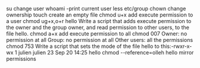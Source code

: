 su change user
whoami -print current user
less etc/group
chown change ownership
touch create an empty file
chmod u+x add execute permission to a user
chmod ug+x,o+r hello Write a script that adds execute permission to the owner and the group owner, and read permission to other users, to the file hello.
chmod a+x add execute permission to all
chmod 007 
    Owner: no permission at all
    Group: no permission at all
    Other users: all the permissions
chmod 753 Write a script that sets the mode of the file hello to this:-rwxr-x-wx 1 julien julien 23 Sep 20 14:25 hello
chmod --reference=olleh hello mirror permissions
